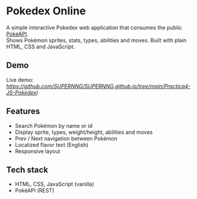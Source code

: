 # Pokedex Online

A simple interactive Pokedex web application that consumes the public [PokéAPI](https://pokeapi.co/).  
Shows Pokémon sprites, stats, types, abilities and moves. Built with plain HTML, CSS and JavaScript.

## Demo
Live demo: *https://github.com/SUPERNNG/SUPERNNG.github.io/tree/main/Practica4-JS-Pokedex)*

## Features
- Search Pokémon by name or id
- Display sprite, types, weight/height, abilities and moves
- Prev / Next navigation between Pokémon
- Localized flavor text (English)
- Responsive layout

## Tech stack
- HTML, CSS, JavaScript (vanilla)
- PokéAPI (REST)

